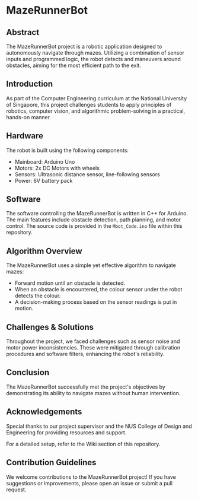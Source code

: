 # MazeRunnerBot

## Abstract
The MazeRunnerBot project is a robotic application designed to autonomously navigate through mazes. Utilizing a combination of sensor inputs and programmed logic, the robot detects and maneuvers around obstacles, aiming for the most efficient path to the exit.

## Introduction
As part of the Computer Engineering curriculum at the National University of Singapore, this project challenges students to apply principles of robotics, computer vision, and algorithmic problem-solving in a practical, hands-on manner.

## Hardware
The robot is built using the following components:
- Mainboard: Arduino Uno
- Motors: 2x DC Motors with wheels
- Sensors: Ultrasonic distance sensor, line-following sensors
- Power: 6V battery pack

## Software
The software controlling the MazeRunnerBot is written in C++ for Arduino. The main features include obstacle detection, path planning, and motor control. The source code is provided in the `Mbot_Code.ino` file within this repository.

## Algorithm Overview
The MazeRunnerBot uses a simple yet effective algorithm to navigate mazes:
- Forward motion until an obstacle is detected.
- When an obstacle is encountered, the colour sensor under the robot detects the colour.
- A decision-making process based on the sensor readings is put in motion.

## Challenges & Solutions
Throughout the project, we faced challenges such as sensor noise and motor power inconsistencies. These were mitigated through calibration procedures and software filters, enhancing the robot's reliability.

## Conclusion
The MazeRunnerBot successfully met the project's objectives by demonstrating its ability to navigate mazes without human intervention.

## Acknowledgements
Special thanks to our project supervisor and the NUS College of Design and Engineering for providing resources and support.

For a detailed setup, refer to the Wiki section of this repository.

## Contribution Guidelines
We welcome contributions to the MazeRunnerBot project! If you have suggestions or improvements, please open an issue or submit a pull request.

